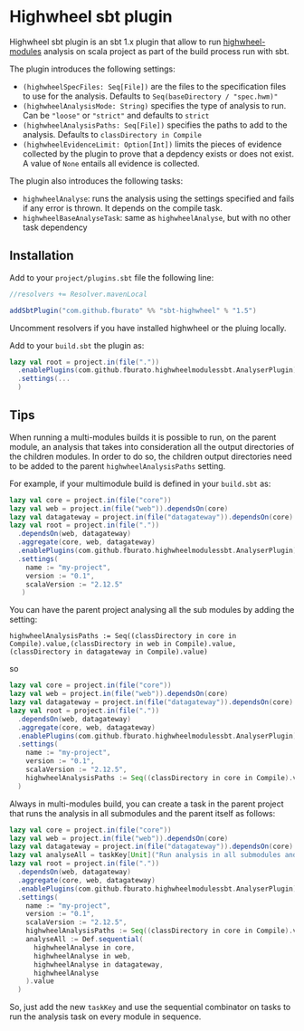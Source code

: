 # Highwheel sbt plugin

Highwheel sbt plugin is an sbt 1.x plugin that allow to run [highwheel-modules](https://github.com/fburato/highwheel-modules) analysis
on scala project as part of the build process run with sbt. 

The plugin introduces the following settings:

* `(highwheelSpecFiles: Seq[File])` are the files to the specification files to use for the analysis. Defaults
to `Seq(baseDirectory / "spec.hwm)"`
* `(highwheelAnalysisMode: String)` specifies the type of analysis to run. Can be `"loose"` or `"strict"` and defaults to
`strict`
* `(highwheelAnalysisPaths: Seq[File])` specifies the paths to add to the analysis. Defaults to `classDirectory in Compile`
* `(highwheelEvidenceLimit: Option[Int])` limits the pieces of evidence collected by the plugin to prove that a depdency exists or does not exist. A value of `None` entails all evidence is collected.


The plugin also introduces the following tasks:

* `highwheelAnalyse`: runs the analysis using the settings specified and fails if any error is thrown. It depends on the compile task.
* `highwheelBaseAnalyseTask`: same as `highwheelAnalyse`, but with no other task dependency 
## Installation

Add to your `project/plugins.sbt` file the following line:

```scala
//resolvers += Resolver.mavenLocal

addSbtPlugin("com.github.fburato" %% "sbt-highwheel" % "1.5")
```

Uncomment resolvers if you have installed highwheel or the pluing locally.

Add to your `build.sbt` the plugin as:

```scala
lazy val root = project.in(file("."))
  .enablePlugins(com.github.fburato.highwheelmodulessbt.AnalyserPlugin)
  .settings(...
  )
```

## Tips

When running a multi-modules builds it is possible to run, on the parent module, an analysis that takes into 
consideration all the output directories of the children modules. In order to do so, the children output directories
need to be added to the parent `highwheelAnalysisPaths` setting.

For example, if your multimodule build is defined in your `build.sbt` as:

```scala
lazy val core = project.in(file("core"))
lazy val web = project.in(file("web")).dependsOn(core)
lazy val datagateway = project.in(file("datagateway")).dependsOn(core)
lazy val root = project.in(file("."))
  .dependsOn(web, datagateway)
  .aggregate(core, web, datagateway)
  .enablePlugins(com.github.fburato.highwheelmodulessbt.AnalyserPlugin)
  .settings(
    name := "my-project",
    version := "0.1",
    scalaVersion := "2.12.5"
   )
```

You can have the parent project analysing all the sub modules by adding the setting:

`highwheelAnalysisPaths := Seq((classDirectory in core in Compile).value,(classDirectory in web in Compile).value,(classDirectory in datagateway in Compile).value)`

so 

```scala
lazy val core = project.in(file("core"))
lazy val web = project.in(file("web")).dependsOn(core)
lazy val datagateway = project.in(file("datagateway")).dependsOn(core)
lazy val root = project.in(file("."))
  .dependsOn(web, datagateway)
  .aggregate(core, web, datagateway)
  .enablePlugins(com.github.fburato.highwheelmodulessbt.AnalyserPlugin)
  .settings(
    name := "my-project",
    version := "0.1",
    scalaVersion := "2.12.5",
    highwheelAnalysisPaths := Seq((classDirectory in core in Compile).value,(classDirectory in web in Compile).value,(classDirectory in datagateway in Compile).value)
  )
```

Always in multi-modules build, you can create a task in the parent project that runs the analysis in all
submodules and the parent itself as follows:

```scala
lazy val core = project.in(file("core"))
lazy val web = project.in(file("web")).dependsOn(core)
lazy val datagateway = project.in(file("datagateway")).dependsOn(core)
lazy val analyseAll = taskKey[Unit]("Run analysis in all submodules and parent")
lazy val root = project.in(file("."))
  .dependsOn(web, datagateway)
  .aggregate(core, web, datagateway)
  .enablePlugins(com.github.fburato.highwheelmodulessbt.AnalyserPlugin)
  .settings(
    name := "my-project",
    version := "0.1",
    scalaVersion := "2.12.5",
    highwheelAnalysisPaths := Seq((classDirectory in core in Compile).value,(classDirectory in web in Compile).value,(classDirectory in datagateway in Compile).value),
    analyseAll := Def.sequential(
      highwheelAnalyse in core,
      highwheelAnalyse in web,
      highwheelAnalyse in datagateway,
      highwheelAnalyse
    ).value
  )
```

So, just add the new `taskKey` and use the sequential combinator on tasks to run the analysis task on every module in sequence.
